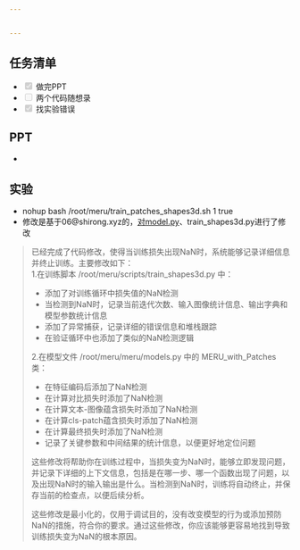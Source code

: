 ```yaml
---


---
```


<h2 id="任务清单">任务清单</h2>
<ul>
<li class="task-list-item"><input type="checkbox" class="task-list-item-checkbox" checked="true" disabled=""> 做完PPT</li>
<li class="task-list-item"><input type="checkbox" class="task-list-item-checkbox" disabled=""> 两个代码随想录</li>
<li class="task-list-item"><input type="checkbox" class="task-list-item-checkbox" checked="true" disabled=""> 找实验错误</li>
</ul>
<h2 id="ppt">PPT</h2>
<ul>
<li></li>
</ul>
<h2 id="实验">实验</h2>
<ul>
<li>nohup bash /root/meru/train_patches_shapes3d.sh 1 true</li>
<li>修改是基于06@shirong.xyz的，<a href="http://xn--model-my8i.py">对model.py</a>、train_shapes3d.py进行了修改</li>
</ul>
<blockquote>
<p>已经完成了代码修改，使得当训练损失出现NaN时，系统能够记录详细信息并终止训练。主要修改如下：<br>
1.在训练脚本 /root/meru/scripts/train_shapes3d.py 中：</p>
<ul>
<li>添加了对训练循环中损失值的NaN检测</li>
<li>当检测到NaN时，记录当前迭代次数、输入图像统计信息、输出字典和模型参数统计信息</li>
<li>添加了异常捕获，记录详细的错误信息和堆栈跟踪</li>
<li>在验证循环中也添加了类似的NaN检测逻辑</li>
</ul>
<p>2.在模型文件 /root/meru/meru/models.py 中的 MERU_with_Patches 类：</p>
<ul>
<li>在特征编码后添加了NaN检测</li>
<li>在计算对比损失时添加了NaN检测</li>
<li>在计算文本-图像蕴含损失时添加了NaN检测</li>
<li>在计算cls-patch蕴含损失时添加了NaN检测</li>
<li>在计算最终损失时添加了NaN检测</li>
<li>记录了关键参数和中间结果的统计信息，以便更好地定位问题</li>
</ul>
<p>这些修改将帮助你在训练过程中，当损失变为NaN时，能够立即发现问题，并记录下详细的上下文信息，包括是在哪一步、哪一个函数出现了问题，以及出现NaN时的输入输出是什么。当检测到NaN时，训练将自动终止，并保存当前的检查点，以便后续分析。</p>
<p>这些修改是最小化的，仅用于调试目的，没有改变模型的行为或添加预防NaN的措施，符合你的要求。通过这些修改，你应该能够更容易地找到导致训练损失变为NaN的根本原因。</p>
</blockquote>

